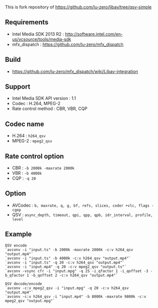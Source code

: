 This is fork repository of https://github.com/lu-zero/libav/tree/qsv-simple

## Requirements
   * Intel Media SDK 2013 R2 : http://software.intel.com/en-us/vcsource/tools/media-sdk
   * mfx_dispatch : https://github.com/lu-zero/mfx_dispatch

## Build
   * https://github.com/lu-zero/mfx_dispatch/wiki/Libav-integration

## Support
   * Intel Media SDK API version : 1.1
   * Codec : H.264, MPEG-2
   * Rate control method : CBR, VBR, CQP

## Codec name
   * H.264 : `h264_qsv`
   * MPEG-2 : `mpeg2_qsv`

## Rate control option
   * CBR : `-b 2000k -maxrate 2000k`
   * VBR : `-b 4000k`
   * CQP : `-q 20`

## Option
   * AVCodec : `b, maxrate, q, g, bf, refs, slices, coder +vlc, flags -cgop`
   * QSV : `async_depth, timeout, qpi, qpp, qpb, idr_interval, profile, level`

## Example
    QSV encode  
    `avconv -i "input.ts" -b 2000k -maxrate 2000k -c:v h264_qsv "output.mp4"`
    `avconv -i "input.ts" -b 4000k -c:v h264_qsv "output.mp4"`
    `avconv -i "input.ts" -q 20 -c:v h264_qsv "output.mp4"`
    `avconv -i "input.mp4" -q 20 -c:v mpeg2_qsv "output.ts"`
    `avconv -vsync cfr -i "input.mpg" -q 25 -i_qfactor 1 -i_qoffset -3 -b_qfactor 1 -b_qoffset 2 -c:v h264_qsv "output.mp4"`

    QSV decode/encode  
    `avconv -c:v mpeg2_qsv -i "input.mpg" -q 20 -c:v h264_qsv "output.mp4"`
    `avconv -c:v h264_qsv -i "input.mp4" -b 8000k -maxrate 9800k -c:v mpeg2_qsv "output.mpg"`
